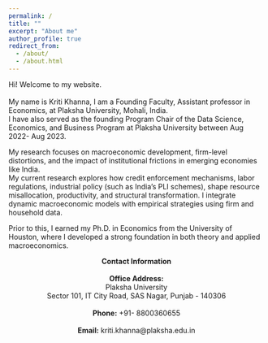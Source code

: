```yaml
---
permalink: /
title: ""
excerpt: "About me"
author_profile: true
redirect_from: 
  - /about/
  - /about.html
---
```


Hi! Welcome to my website.  <br />  <br /> 
My name is Kriti Khanna, I am a Founding Faculty, Assistant professor in Economics, at Plaksha University, Mohali, India. <br /> 
I have also served as the founding Program Chair of the Data Science, Economics, and Business Program at Plaksha University between Aug 2022- Aug 2023.  <br /> 

My research focuses on macroeconomic development, firm-level distortions, and the impact of institutional frictions in emerging economies like India.  <br /> 
My current research explores how credit enforcement mechanisms, labor regulations, industrial policy (such as India’s PLI schemes), shape resource misallocation, productivity, and structural transformation. I integrate dynamic macroeconomic models with empirical strategies using firm and household data.

Prior to this, I earned my Ph.D. in Economics from the University of Houston, where I developed a strong foundation in both theory and applied macroeconomics. 
<div align="center">
<b>Contact Information </b> <br/> <br/> 
<b>Office Address:</b>  <br/> 
Plaksha University <br/> 
Sector 101, IT City Road, SAS Nagar, Punjab - 140306 <br/> <br/>  
<b>Phone:</b> +91- 8800360655 <br/> <br/> 
<b>Email:</b> kriti.khanna@plaksha.edu.in
</div>

